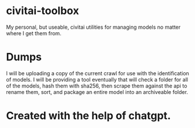 # civitai-toolbox
My personal, but useable, civitai utilities for managing models no matter where I get them from.

# Dumps
I will be uploading a copy of the current crawl for use with the identification of models.  I will be providing a tool eventually that will check a folder for all of the models, hash them with sha256, then scrape them against the api to rename them, sort, and package an entire model into an archiveable folder.

# Created with the help of chatgpt.

